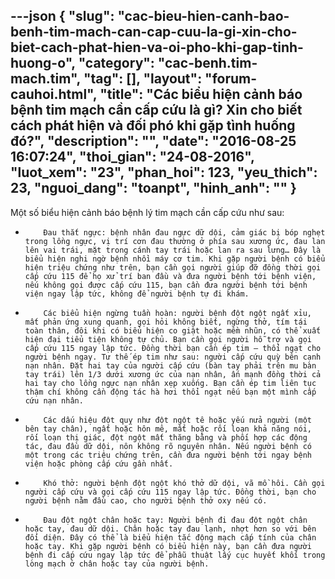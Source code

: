 ---json
{
    "slug": "cac-bieu-hien-canh-bao-benh-tim-mach-can-cap-cuu-la-gi-xin-cho-biet-cach-phat-hien-va-oi-pho-khi-gap-tinh-huong-o",
    "category": "cac-benh.tim-mach.tim",
    "tag": [],
    "layout": "forum-cauhoi.html",
    "title": "Các biểu hiện cảnh báo bệnh tim mạch cần cấp cứu là gì? Xin cho biết cách phát hiện và đối phó khi gặp tình huống đó?",
    "description": "",
    "date": "2016-08-25 16:07:24",
    "thoi_gian": "24-08-2016",
    "luot_xem": "23",
    "phan_hoi": 123,
    "yeu_thich": 23,
    "nguoi_dang": "toanpt",
    "hinh_anh": ""
}
---
Một số biểu hiện cảnh báo bệnh lý tim mạch cần cấp cứu như sau:

-         Đau thắt ngực: bệnh nhân đau ngực dữ dội, cảm giác bị bóp nghẹt trong lồng ngực, vị trí cơn đau thường ở phía sau xương ức, đau lan lên vai trái, mặt trong cánh tay trái hoặc lan ra sau lưng… Đây là biểu hiện nghi ngờ bệnh nhồi máy cơ tim. Khi gặp người bệnh có biểu hiện triệu chứng như trên, bạn cần gọi người giúp đỡ đồng thời gọi cấp cứu 115 để họ xử trí ban đầu và đưa người bệnh tới bệnh viện, nếu không gọi được cấp cứu 115, bạn cần đưa người bệnh tới bệnh viện ngay lập tức, không để người bệnh tự đi khám.

-         Các biểu hiện ngừng tuần hoàn: người bệnh đột ngột ngất xỉu, mất phản ứng xung quanh, gọi hỏi không biết, ngừng thở, tím tái toàn thân, đôi khi có biểu hiện co giật hoặc mềm nhũn, có thể xuất hiện đại tiểu tiện không tự chủ. Bạn cần gọi người hỗ trợ và gọi cấp cứu 115 ngay lập tức. Đồng thời bạn cần ép tim – thổi ngạt cho người bệnh ngay. Tư thế ép tim như sau: người cấp cứu quỳ bên cạnh nạn nhân. Đặt hai tay của người cấp cứu (bàn tay phải trên mu bàn tay trái) lên 1/3 dưới xương ức của nạn nhân, ấn mạnh đồng thời cả hai tay cho lồng ngực nạn nhân xẹp xuống. Bạn cần ép tim liên tục thậm chí không cần động tác hà hơi thổi ngạt nếu bạn một mình cấp cứu nạn nhân.

-         Các dấu hiệu đột quỵ như đột ngột tê hoặc yếu nửa người (một bên tay chân), ngất hoặc hôn mê, mất hoặc rối loạn khả năng nói, rối loạn thị giác, đột ngột mất thăng bằng và phối hợp các động tác, đau đầu dữ dội, nôn không rõ nguyên nhân. Nếu người bệnh có một trong các triệu chứng trên, cần đưa người bệnh tới ngay bệnh viện hoặc phòng cấp cứu gần nhất.

-         Khó thở: người bệnh đột ngột khó thở dữ dội, vã mồ hôi. Cần gọi người cấp cứu và gọi cấp cứu 115 ngay lập tức. Đồng thời, bạn cho người bệnh nằm đầu cao, cho người bệnh thở oxy nếu có.

-         Đau đột ngột chân hoặc tay: Người bệnh đi đau đột ngột chân hoặc tay, đau dữ dội. Chân hoặc tay đau lạnh, nhợt hơn so với bên đối diện. Đây có thể là biểu hiện tắc động mạch cấp tính của chân hoặc tay. Khi gặp người bệnh có biểu hiện này, bạn cần đưa người bệnh đi cấp cứu ngay lập tức để phẫu thuật lấy cục huyết khối trong lòng mạch ở chân hoặc tay của người bệnh.